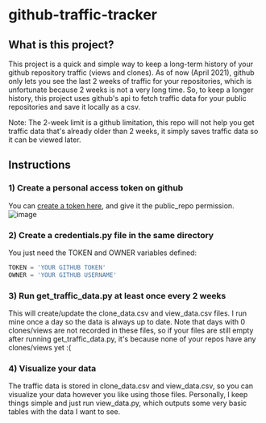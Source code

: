# github-traffic-tracker
 
 
## What is this project?
This project is a quick and simple way to keep a long-term history of your github repository traffic (views and clones). As of now (April 2021), github only lets you see the last 2 weeks of traffic for your repositories, which is unfortunate because 2 weeks is not a very long time. So, to keep a longer history, this project uses github's api to fetch traffic data for your public repositories and save it locally as a csv.

Note: The 2-week limit is a github limitation, this repo will not help you get traffic data that's already older than 2 weeks, it simply saves traffic data so it can be viewed later.


## Instructions
### 1) Create a personal access token on github
You can [create a token here](https://github.com/settings/tokens), and give it the public_repo permission.\
![image](https://user-images.githubusercontent.com/17073202/114321321-300d0700-9acf-11eb-8720-647ba306651a.png)

### 2) Create a credentials.py file in the same directory
You just need the TOKEN and OWNER variables defined:
```python
TOKEN = 'YOUR GITHUB TOKEN'
OWNER = 'YOUR GITHUB USERNAME'
```

### 3) Run get_traffic_data.py at least once every 2 weeks
This will create/update the clone_data.csv and view_data.csv files. I run mine once a day so the data is always up to date. Note that days with 0 clones/views are not recorded in these files, so if your files are still empty after running get_traffic_data.py, it's because none of your repos have any clones/views yet :(

### 4) Visualize your data
The traffic data is stored in clone_data.csv and view_data.csv, so you can visualize your data however you like using those files. Personally, I keep things simple and just run view_data.py, which outputs some very basic tables with the data I want to see.
